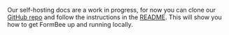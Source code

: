 Our self-hosting docs are a work in progress, for now you can clone our [GitHub repo](https://github.com/formbee/formbee) and follow the instructions in the [README](https://github.com/formbee/formbee/blob/main/README.md). This will show you how to get FormBee up and running locally.